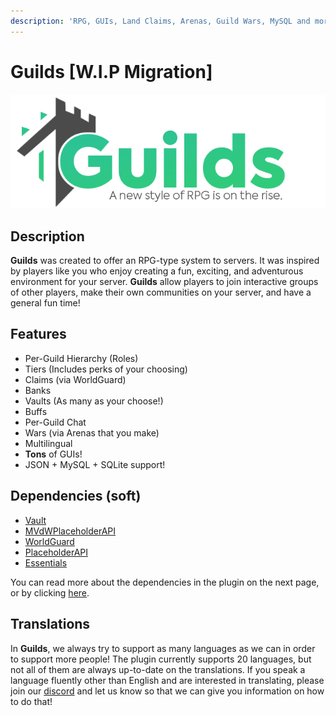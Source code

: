 ```yaml
---
description: 'RPG, GUIs, Land Claims, Arenas, Guild Wars, MySQL and more!'
---
```


# Guilds \[W.I.P Migration\]

![](../../.gitbook/assets/assets_-ljvb1samgd8bcef8vll_-ljvj_mqe-jg2tyif8gr_-ljvjczthyzhl1ezc3td_logo.png)

## Description

**Guilds** was created to offer an RPG-type system to servers. It was inspired by players like you who enjoy creating a fun, exciting, and adventurous environment for your server. **Guilds** allow players to join interactive groups of other players, make their own communities on your server, and have a general fun time!

## **Features**

* Per-Guild Hierarchy \(Roles\)
* Tiers \(Includes perks of your choosing\)
* Claims \(via WorldGuard\)
* Banks
* Vaults \(As many as your choose!\)
* Buffs
* Per-Guild Chat
* Wars \(via Arenas that you make\)
* Multilingual
* **Tons** of GUIs!
* JSON + MySQL + SQLite support!

## Dependencies **\(soft\)**

* [Vault](https://www.spigotmc.org/resources/34315/)
* [MVdWPlaceholderAPI](https://www.spigotmc.org/resources/11182/)
* [WorldGuard](https://dev.bukkit.org/projects/worldguard)
* [PlaceholderAPI](https://placeholderapi.com)
* [Essentials](https://www.spigotmc.org/resources/9089/)

You can read more about the dependencies in the plugin on the next page, or by clicking [here](../../clips-plugins/deluxemenus/options-and-configurations/requirements.md).

## Translations

In **Guilds**, we always try to support as many languages as we can in order to support more people! The plugin currently supports 20 languages, but not all of them are always up-to-date on the translations. If you speak a language fluently other than English and are interested in translating, please join our [discord](https://helpch.at/discord) and let us know so that we can give you information on how to do that!



